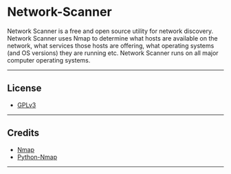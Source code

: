 # Network-Scanner

Network Scanner is a free and open source utility for network discovery. Network Scanner uses Nmap to determine what hosts are available on the network, what services those hosts are offering, what operating systems (and OS versions) they are running etc. Network Scanner runs on all major computer operating systems.

---

## License

* [GPLv3](LICENSE)

---

## Credits

* [Nmap](https://nmap.org/)
* [Python-Nmap](https://xael.org/pages/python-nmap-en.html)

---
